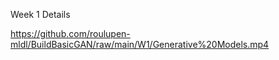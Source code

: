 Week 1 Details

https://github.com/roulupen-mldl/BuildBasicGAN/raw/main/W1/Generative%20Models.mp4 

